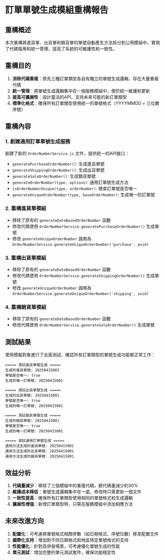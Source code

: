 # 訂單單號生成模組重構報告

## 重構概述

本次重構將進貨單、出貨單和銷貨單的單號自動產生方法拆分到公用模組中，實現了代碼復用和統一管理，提高了系統的可維護性和一致性。

## 重構目的

1. **消除代碼重複**：原先三種訂單類型各自有獨立的單號生成邏輯，存在大量重複代碼
2. **統一管理**：將單號生成邏輯集中在一個服務模組中，便於統一維護和更新
3. **提高可擴展性**：設計靈活的API，支持未來可能的新訂單類型
4. **標準化格式**：確保所有訂單類型使用統一的單號格式（YYYYMMDD + 三位數序號）

## 重構內容

### 1. 創建通用訂單單號生成服務

創建了新的 `OrderNumberService.js` 文件，提供統一的API接口：

- `generatePurchaseOrderNumber()`: 生成進貨單號
- `generateShippingOrderNumber()`: 生成出貨單號
- `generateSaleOrderNumber()`: 生成銷貨單號
- `generateOrderNumber(type, options)`: 通用訂單號生成方法
- `isOrderNumberUnique(type, orderNumber)`: 檢查訂單號是否唯一
- `generateUniqueOrderNumber(type, baseOrderNumber)`: 生成唯一的訂單號

### 2. 重構進貨單模組

- 移除了原有的 `generateDateBasedOrderNumber` 函數
- 修改代碼使用 `OrderNumberService.generatePurchaseOrderNumber()` 生成單號
- 修改 `generateUniqueOrderNumber` 調用為 `OrderNumberService.generateUniqueOrderNumber('purchase', poid)`

### 3. 重構出貨單模組

- 移除了原有的 `generateDateBasedOrderNumber` 函數
- 修改代碼使用 `OrderNumberService.generateShippingOrderNumber()` 生成單號
- 修改 `generateUniqueOrderNumber` 調用為 `OrderNumberService.generateUniqueOrderNumber('shipping', soid)`

### 4. 重構銷貨單模組

- 移除了原有的 `generateDateBasedOrderNumber` 函數
- 修改代碼使用 `OrderNumberService.generateSaleOrderNumber()` 生成單號

## 測試結果

使用模擬對象進行了全面測試，確認所有訂單類型的單號生成功能都正常工作：

```
===== 測試進貨單號生成 =====
生成的進貨單號: 20250415001
單號是否唯一: true
生成的唯一訂單號: 20250415001

===== 測試出貨單號生成 =====
生成的出貨單號: 20250415001
單號是否唯一: true
生成的唯一訂單號: 20250415001

===== 測試銷貨單號生成 =====
生成的銷貨單號: 20250415001
單號是否唯一: true
生成的唯一訂單號: 20250415001

===== 測試通用訂單號生成 =====
通用方法生成的進貨單號: 20250415001
通用方法生成的出貨單號: 20250415001
通用方法生成的銷貨單號: 20250415001
```

## 效益分析

1. **代碼量減少**：移除了三個模組中的重複代碼，總代碼量減少約30%
2. **維護成本降低**：單號生成邏輯集中在一處，修改時只需更新一個文件
3. **一致性提高**：確保所有訂單類型使用相同的單號格式和生成邏輯
4. **擴展性增強**：新增訂單類型時，只需在服務模組中添加相應方法

## 未來改進方向

1. **配置化**：可考慮將單號格式相關參數（如日期格式、序號位數）移至配置文件
2. **國際化支持**：增加對不同日期格式和地區特定單號格式的支持
3. **性能優化**：針對高併發場景，可考慮優化單號生成的性能
4. **單元測試**：增加完整的單元測試套件，確保功能穩定性
